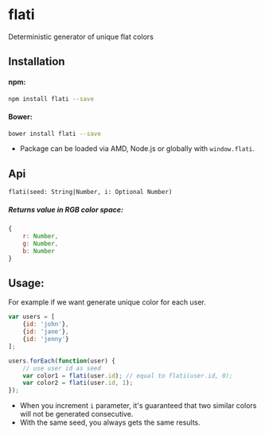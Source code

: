 # flati

Deterministic generator of unique flat colors

## Installation

#### npm:
```sh
npm install flati --save
```

#### Bower:
```sh
bower install flati --save
```

* Package can be loaded via AMD, Node.js or globally with `window.flati`.

## Api

`flati(seed: String|Number, i: Optional Number)`

##### Returns value in RGB color space:
```javascript
{
    r: Number,
    g: Number, 
    b: Number
}
```

## Usage:

For example if we want generate unique color for each user.

```javascript
var users = [
    {id: 'john'},
    {id: 'jane'},
    {id: 'jenny'}
];

users.forEach(function(user) {
    // use user id as seed
    var color1 = flati(user.id); // equal to flati(user.id, 0);
    var color2 = flati(user.id, 1);
});
```

* When you increment `i` parameter, it's guaranteed that two similar colors will not be generated consecutive.
* With the same seed, you always gets the same results.
